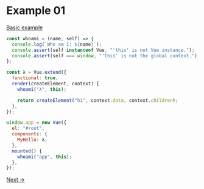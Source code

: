 # Example 01

[Basic example](http://localhost:3000/02.html)

```js
const whoami = (name, self) => {
  console.log(`Who am I: ${name}`);
  console.assert(self instanceof Vue, "'this' is not Vue instance.");
  console.assert(self === window, "'this' is not the global context.");
};

const λ = Vue.extend({
  functional: true,
  render(createElement, context) {
    whoami("λ", this);

    return createElement("h1", context.data, context.children);
  },
});

window.app = new Vue({
  el: "#root",
  components: {
    MyHello: λ,
  },
  mounted() {
    whoami("app", this);
  },
});
```

[Next ->](./example-03.md)
